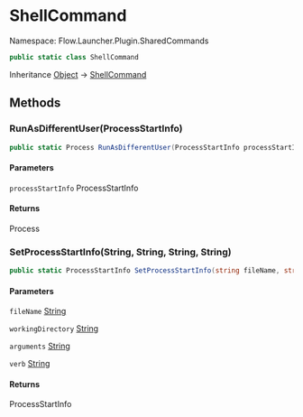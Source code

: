 # ShellCommand

Namespace: Flow.Launcher.Plugin.SharedCommands



```csharp
public static class ShellCommand
```

Inheritance [Object](https://docs.microsoft.com/en-us/dotnet/api/system.object) → [ShellCommand](./flow.launcher.plugin.sharedcommands.shellcommand.md)

## Methods

### **RunAsDifferentUser(ProcessStartInfo)**



```csharp
public static Process RunAsDifferentUser(ProcessStartInfo processStartInfo)
```

#### Parameters

`processStartInfo` ProcessStartInfo<br>

#### Returns

Process<br>

### **SetProcessStartInfo(String, String, String, String)**



```csharp
public static ProcessStartInfo SetProcessStartInfo(string fileName, string workingDirectory, string arguments, string verb)
```

#### Parameters

`fileName` [String](https://docs.microsoft.com/en-us/dotnet/api/system.string)<br>

`workingDirectory` [String](https://docs.microsoft.com/en-us/dotnet/api/system.string)<br>

`arguments` [String](https://docs.microsoft.com/en-us/dotnet/api/system.string)<br>

`verb` [String](https://docs.microsoft.com/en-us/dotnet/api/system.string)<br>

#### Returns

ProcessStartInfo<br>
